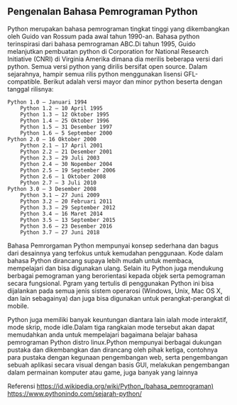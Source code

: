 ## Pengenalan Bahasa Pemrograman Python

Python merupakan bahasa pemrograman tingkat tinggi yang dikembangkan oleh Guido van Rossum pada awal tahun 1990-an. Bahasa python terinspirasi dari bahasa pemrograman ABC.Di tahun 1995, Guido melanjutkan pembuatan python di Corporation for National Research Initiative (CNRI) di Virginia Amerika dimana dia merilis beberapa versi dari python. Semua versi python yang dirilis bersifat open source. Dalam sejarahnya, hampir semua rilis python menggunakan lisensi GFL-compatible. Berikut adalah versi mayor dan minor python beserta dengan tanggal rilisnya:

    Python 1.0 – Januari 1994
        Python 1.2 – 10 April 1995
        Python 1.3 – 12 Oktober 1995
        Python 1.4 – 25 Oktober 1996
        Python 1.5 – 31 Desember 1997
        Python 1.6 – 5 September 2000
    Python 2.0 – 16 Oktober 2000
        Python 2.1 – 17 April 2001
        Python 2.2 – 21 Desember 2001
        Python 2.3 – 29 Juli 2003
        Python 2.4 – 30 Nopember 2004
        Python 2.5 – 19 September 2006
        Python 2.6 – 1 Oktober 2008
        Python 2.7 – 3 Juli 2010
    Python 3.0 – 3 Desember 2008
        Python 3.1 – 27 Juni 2009
        Python 3.2 – 20 Februari 2011
        Python 3.3 – 29 September 2012
        Python 3.4 – 16 Maret 2014
        Python 3.5 – 13 September 2015
        Python 3.6 – 23 Desember 2016
        Python 3.7 – 27 Juni 2018

Bahasa Pemrorgaman Python mempunyai konsep sederhana dan bagus dari desainnya yang terfokus untuk kemudahan penggunaan. Kode dalam bahasa Python dirancang supaya lebih mudah untuk membaca, mempelajari dan bisa digunakan ulang.
Selain itu Python juga mendukung berbagai pemograman yang berorientasi kepada objek serta pemograman secara fungsional. Pgram yang tertulis di penggunakan Python ini bisa dijalankan pada semua jenis sistem operarosi (Windows, Unix, Mac OS X, dan lain sebagainya) dan juga bisa digunakan untuk perangkat-perangkat di mobile.

Python juga memiliki banyak keuntungan diantara lain ialah mode interaktif, mode skrip, mode idle.Dalam tiga rangkaian mode tersebut akan dapat memudahkan anda untuk mempelajari bagaimana belajar bahasa pemrograman Python distro linux.Python mempunyai berbagai dukungan pustaka dan dikembangkan dan dirancang oleh pihak ketiga, contohnya para pustaka dengan kegunaan pengembangan web, serta pengembangan sebuah aplikasi secara visual dengan basis GUI, melakukan pengembangan dalam permainan komputer atau game, juga banyak yang lainnya


Referensi 
https://id.wikipedia.org/wiki/Python_(bahasa_pemrograman)
https://www.pythonindo.com/sejarah-python/